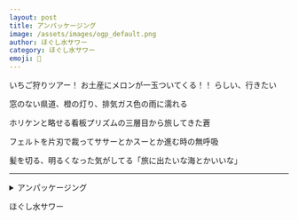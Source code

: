 ```yaml
---
layout: post
title: アンパッケージング
image: /assets/images/ogp_default.png
author: ほぐし水サワー
category: ほぐし水サワー
emoji: 🫗
---
```


<div class="tanka-area"><div class="tanka">
<p>いちご狩りツアー！ お土産にメロンが一玉ついてくる<span class="tate-chu-yoko-upright">！！</span> らしい、行きたい</p>
<p>窓のない県道、橙の灯り、排気ガス色の雨に濡れる</p>
<p>ホリケンと略せる看板プリズムの三層目から旅してきた蒼</p>
<p>フェルトを片刃で裁ってササーとかスーとか進む時の無呼吸</p>
<p>髪を切る、明るくなった気がしてる「旅に出たいな海とかいいな」</p></div></div>

---

<details><summary>アンパッケージング</summary>
いちご狩りツアー！ お土産にメロンが一玉ついてくる！！ らしい、行きたい<br/>
窓のない県道、橙の灯り、排気ガス色の雨に濡れる<br/>
ホリケンと略せる看板プリズムの三層目から旅してきた蒼<br/>
フェルトを片刃で裁ってササーとかスーとか進む時の無呼吸<br/>
髪を切る、明るくなった気がしてる「旅に出たいな海とかいいな」<br/>
</details>

ほぐし水サワー
